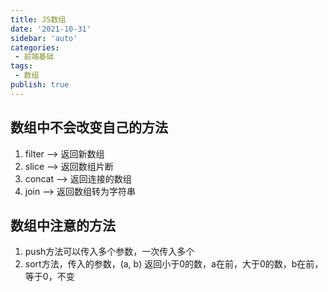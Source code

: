 ```yaml
---
title: JS数组
date: '2021-10-31'
sidebar: 'auto'
categories:
 - 前端基础
tags:
 - 数组
publish: true
---
```


## 数组中不会改变自己的方法
1. filter --> 返回新数组
2. slice --> 返回数组片断
3. concat --> 返回连接的数组
4. join --> 返回数组转为字符串

## 数组中注意的方法
1. push方法可以传入多个参数，一次传入多个
2. sort方法，传入的参数，(a, b) 返回小于0的数，a在前，大于0的数，b在前，等于0，不变